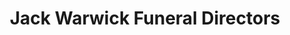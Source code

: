 ---
title: "Jack Warwick Funeral Directors"
url: /kettering/jack-warwick-funeral-directors/
shop: funeral directors
---